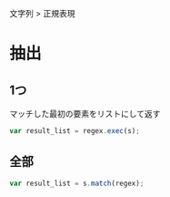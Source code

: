 文字列 > 正規表現
# 抽出
## 1つ
マッチした最初の要素をリストにして返す  
```javascript
var result_list = regex.exec(s);
```

## 全部
```javascript
var result_list = s.match(regex);
```
